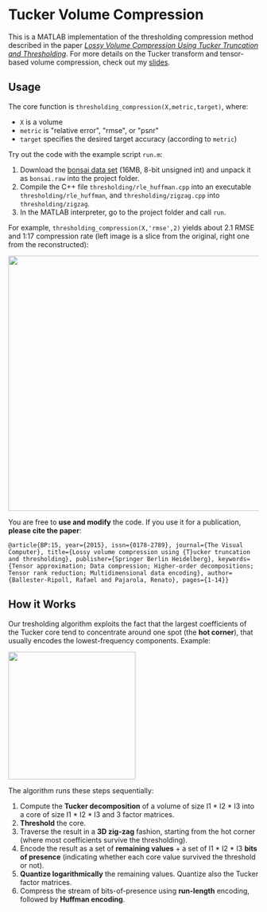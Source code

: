 # Tucker Volume Compression

This is a MATLAB implementation of the thresholding compression method described in the paper [*Lossy Volume Compression Using Tucker Truncation and Thresholding*](http://www.ifi.uzh.ch/en/vmml/publications/lossycompression.html). For more details on the Tucker transform and tensor-based volume compression, check out my [slides](http://www.ifi.uzh.ch/dam/jcr:00000000-73a0-83b8-ffff-ffffd48b8a42/tensorapproximation.pdf).

## Usage

The core function is ```thresholding_compression(X,metric,target)```, where:

- ```X``` is a volume 
- ```metric``` is "relative error", "rmse", or "psnr"
- ```target``` specifies the desired target accuracy (according to ```metric```)

Try out the code with the example script ```run.m```:

1. Download the [bonsai data set](http://www.tc18.org/code_data_set/3D_greyscale/bonsai.raw.gz) (16MB, 8-bit unsigned int) and unpack it as ```bonsai.raw``` into the project folder.
2. Compile the C++ file ```thresholding/rle_huffman.cpp``` into an executable ```thresholding/rle_huffman```, and ```thresholding/zigzag.cpp``` into ```thresholding/zigzag```.
3. In the MATLAB interpreter, go to the project folder and call ```run```.

For example, ```thresholding_compression(X,'rmse',2)``` yields about 2.1 RMSE and 1:17 compression rate (left image is a slice from the original, right one from the reconstructed): 

<img src="https://github.com/rballester/tucker_compression/blob/master/images/original_vs_reconstructed.jpg" width="512">

You are free to **use and modify** the code. If you use it for a publication, **please cite the paper**:

```@article{BP:15, year={2015}, issn={0178-2789}, journal={The Visual Computer}, title={Lossy volume compression using {T}ucker truncation and thresholding}, publisher={Springer Berlin Heidelberg}, keywords={Tensor approximation; Data compression; Higher-order decompositions; Tensor rank reduction; Multidimensional data encoding}, author={Ballester-Ripoll, Rafael and Pajarola, Renato}, pages={1-14}}```

## How it Works

Our tresholding algorithm exploits the fact that the largest coefficients of the Tucker core tend to concentrate around one spot (the **hot corner**), that usually encodes the lowest-frequency components. Example:

<img src="https://github.com/rballester/tucker_compression/blob/master/images/hot_corner.jpg" width="256">

The algorithm runs these steps sequentially:

1. Compute the **Tucker decomposition** of a volume of size I1 * I2 * I3 into a core of size I1 * I2 * I3 and 3 factor matrices.
2. **Threshold** the core.
3. Traverse the result in a **3D zig-zag** fashion, starting from the hot corner (where most coefficients survive the thresholding).
4. Encode the result as a set of **remaining values** + a set of I1 * I2 * I3 **bits of presence** (indicating whether each core value survived the threshold or not).
5. **Quantize logarithmically** the remaining values. Quantize also the Tucker factor matrices.
6. Compress the stream of bits-of-presence using **run-length** encoding, followed by **Huffman encoding**.